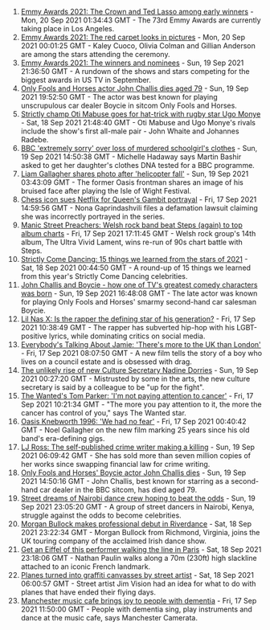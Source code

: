 1. [Emmy Awards 2021: The Crown and Ted Lasso among early winners](https://www.bbc.co.uk/news/entertainment-arts-58620247?at_medium=RSS&at_campaign=KARANGA) - Mon, 20 Sep 2021 01:34:43 GMT - The 73rd Emmy Awards are currently taking place in Los Angeles.
2. [Emmy Awards 2021: The red carpet looks in pictures](https://www.bbc.co.uk/news/entertainment-arts-58620281?at_medium=RSS&at_campaign=KARANGA) - Mon, 20 Sep 2021 00:01:25 GMT - Kaley Cuoco, Olivia Colman and Gillian Anderson are among the stars attending the ceremony.
3. [Emmy Awards 2021: The winners and nominees](https://www.bbc.co.uk/news/entertainment-arts-57817834?at_medium=RSS&at_campaign=KARANGA) - Sun, 19 Sep 2021 21:36:50 GMT - A rundown of the shows and stars competing for the biggest awards in US TV in September.
4. [Only Fools and Horses actor John Challis dies aged 79](https://www.bbc.co.uk/news/uk-58617114?at_medium=RSS&at_campaign=KARANGA) - Sun, 19 Sep 2021 19:52:50 GMT - The actor was best known for playing unscrupulous car dealer Boycie in sitcom Only Fools and Horses.
5. [Strictly champ Oti Mabuse goes for hat-trick with rugby star Ugo Monye](https://www.bbc.co.uk/news/entertainment-arts-58611007?at_medium=RSS&at_campaign=KARANGA) - Sat, 18 Sep 2021 21:48:40 GMT - Oti Mabuse and Ugo Monye's rivals include the show's first all-male pair - John Whaite and Johannes Radebe.
6. [BBC 'extremely sorry' over loss of murdered schoolgirl's clothes](https://www.bbc.co.uk/news/uk-58615829?at_medium=RSS&at_campaign=KARANGA) - Sun, 19 Sep 2021 14:50:38 GMT - Michelle Hadaway says Martin Bashir asked to get her daughter's clothes DNA tested for a BBC programme.
7. [Liam Gallagher shares photo after 'helicopter fall'](https://www.bbc.co.uk/news/entertainment-arts-58613394?at_medium=RSS&at_campaign=KARANGA) - Sun, 19 Sep 2021 03:43:09 GMT - The former Oasis frontman shares an image of his bruised face after playing the Isle of Wight Festival.
8. [Chess icon sues Netflix for Queen's Gambit portrayal](https://www.bbc.co.uk/news/entertainment-arts-58600453?at_medium=RSS&at_campaign=KARANGA) - Fri, 17 Sep 2021 14:59:56 GMT - Nona Gaprindashvili files a defamation lawsuit claiming she was incorrectly portrayed in the series.
9. [Manic Street Preachers: Welsh rock band beat Steps (again) to top album charts](https://www.bbc.co.uk/news/entertainment-arts-58596860?at_medium=RSS&at_campaign=KARANGA) - Fri, 17 Sep 2021 17:11:45 GMT - Welsh rock group's 14th album, The Ultra Vivid Lament, wins re-run of 90s chart battle with Steps.
10. [Strictly Come Dancing: 15 things we learned from the stars of 2021](https://www.bbc.co.uk/news/entertainment-arts-58271367?at_medium=RSS&at_campaign=KARANGA) - Sat, 18 Sep 2021 00:44:50 GMT - A round-up of 15 things we learned from this year's Strictly Come Dancing celebrities.
11. [John Challis and Boycie - how one of TV's greatest comedy characters was born](https://www.bbc.co.uk/news/entertainment-arts-58617283?at_medium=RSS&at_campaign=KARANGA) - Sun, 19 Sep 2021 16:48:08 GMT - The late actor was known for playing Only Fools and Horses' smarmy second-hand car salesman Boycie.
12. [Lil Nas X: Is the rapper the defining star of his generation?](https://www.bbc.co.uk/news/entertainment-arts-58583320?at_medium=RSS&at_campaign=KARANGA) - Fri, 17 Sep 2021 10:38:49 GMT - The rapper has subverted hip-hop with his LGBT-positive lyrics, while dominating critics on social media.
13. [Everybody's Talking About Jamie: 'There's more to the UK than London'](https://www.bbc.co.uk/news/entertainment-arts-58537571?at_medium=RSS&at_campaign=KARANGA) - Fri, 17 Sep 2021 08:07:50 GMT - A new film tells the story of a boy who lives on a council estate and is obsessed with drag.
14. [The unlikely rise of new Culture Secretary Nadine Dorries](https://www.bbc.co.uk/news/uk-politics-58594042?at_medium=RSS&at_campaign=KARANGA) - Sun, 19 Sep 2021 00:27:20 GMT - Mistrusted by some in the arts, the new culture secretary is said by a colleague to be "up for the fight".
15. [The Wanted's Tom Parker: 'I'm not paying attention to cancer'](https://www.bbc.co.uk/news/entertainment-arts-58583324?at_medium=RSS&at_campaign=KARANGA) - Fri, 17 Sep 2021 10:21:34 GMT - "The more you pay attention to it, the more the cancer has control of you," says The Wanted star.
16. [Oasis Knebworth 1996: 'We had no fear'](https://www.bbc.co.uk/news/entertainment-arts-58557010?at_medium=RSS&at_campaign=KARANGA) - Fri, 17 Sep 2021 00:40:42 GMT - Noel Gallagher on the new film marking 25 years since his old band's era-defining gigs.
17. [LJ Ross: The self-published crime writer making a killing](https://www.bbc.co.uk/news/uk-england-tyne-58305836?at_medium=RSS&at_campaign=KARANGA) - Sun, 19 Sep 2021 06:09:42 GMT - She has sold more than seven million copies of her works since swapping financial law for crime writing.
18. [Only Fools and Horses' Boycie actor John Challis dies](https://www.bbc.co.uk/news/entertainment-arts-58617707?at_medium=RSS&at_campaign=KARANGA) - Sun, 19 Sep 2021 14:50:16 GMT - John Challis, best known for starring as a second-hand car dealer in the BBC sitcom, has died aged 79.
19. [Street dreams of Nairobi dance crew hoping to beat the odds](https://www.bbc.co.uk/news/world-africa-58602632?at_medium=RSS&at_campaign=KARANGA) - Sun, 19 Sep 2021 23:05:20 GMT - A group of street dancers in Nairobi, Kenya, struggle against the odds to become celebrities.
20. [Morgan Bullock makes professional debut in Riverdance](https://www.bbc.co.uk/news/entertainment-arts-58602633?at_medium=RSS&at_campaign=KARANGA) - Sat, 18 Sep 2021 23:22:34 GMT - Morgan Bullock from Richmond, Virginia, joins the UK touring company of the acclaimed Irish dance show.
21. [Get an Eiffel of this performer walking the line in Paris](https://www.bbc.co.uk/news/world-europe-58612966?at_medium=RSS&at_campaign=KARANGA) - Sat, 18 Sep 2021 23:18:06 GMT - Nathan Paulin walks along a 70m (230ft) high slackline attached to an iconic French landmark.
22. [Planes turned into graffiti canvasses by street artist](https://www.bbc.co.uk/news/uk-wales-58573703?at_medium=RSS&at_campaign=KARANGA) - Sat, 18 Sep 2021 06:00:57 GMT - Street artist Jim Vision had an idea for what to do with planes that have ended their flying days.
23. [Manchester music cafe brings joy to people with dementia](https://www.bbc.co.uk/news/uk-england-manchester-58595926?at_medium=RSS&at_campaign=KARANGA) - Fri, 17 Sep 2021 11:50:00 GMT - People with dementia sing, play instruments and dance at the music cafe, says Manchester Camerata.
